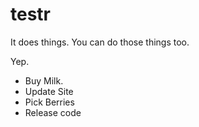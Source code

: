 # testr

It does things. You can do those things too.

Yep.

* Buy Milk.
* Update Site
* Pick Berries
* Release code
